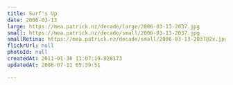 ```yaml
---
title: Surf's Up
date: 2006-03-13
large: https://mea.patrick.nz/decade/large/2006-03-13-2037.jpg
small: https://mea.patrick.nz/decade/small/2006-03-13-2037.jpg
smallRetina: https://mea.patrick.nz/decade/small/2006-03-13-2037@2x.jpg
flickrUrl: null
photoId: null
createdAt: 2011-01-30 11:07:19.828173
updatedAt: 2006-07-11 05:39:51

---
```


